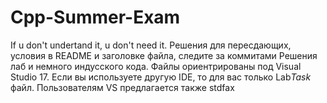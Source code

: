 # Cpp-Summer-Exam
If u don't undertand it, u don't need it. Решения для пересдающих, условия в README и заголовке файла, следите за коммитами 
Решения лаб и немного индусского кода. Файлы ориентрированы под Visual Studio 17. Если вы используете другую IDE, то для вас только Lab*Task* файл. Пользователям VS предлагается также stdfax
